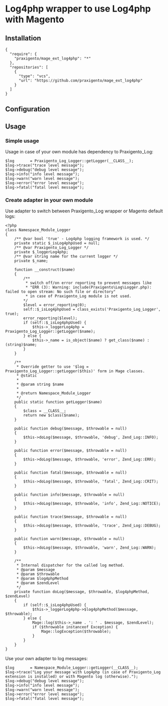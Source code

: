 # Log4php wrapper to use Log4php with Magento

## Installation

    {
      "require": {
        "praxigento/mage_ext_log4php": "*"
      },
      "repositories": [
        {
          "type": "vcs",
          "url": "https://github.com/praxigento/mage_ext_log4php"
        }
      ]
    }


## Configuration

## Usage

### Simple usage

Usage in case of your own module has dependency to Praxigento_Log:

    $log       = Praxigento_Log_Logger::getLogger(__CLASS__);
    $log->trace("trace level message");
    $log->debug("debug level message");
    $log->info("info level message");
    $log->warn("warn level message");
    $log->error("error level message");
    $log->fatal("fatal level message");

### Create adapter in your own module

Use adapter to switch between Praxigento_Log wrapper or Magento default logs:

    <?php
    class Namespace_Module_Logger
    {
        /** @var bool 'true' - Log4php logging framework is used. */
        private static $_isLog4phpUsed = null;
        /** @var Praxigento_Log_Logger */
        private $_loggerLog4php;
        /** @var string name for the current logger */
        private $_name;
    
        function __construct($name)
        {
            /**
             * switch off/on error reporting to prevent messages like
             * "ERR (3): Warning: include(Praxigento\Log\Logger.php): failed to open stream: No such file or directory"
             * in case of Praxigento_Log module is not used. 
            */
            $level = error_reporting(0);
            self::$_isLog4phpUsed = class_exists('Praxigento_Log_Logger', true);
            error_reporting($level);
            if (self::$_isLog4phpUsed) {
                $this->_loggerLog4php = Praxigento_Log_Logger::getLogger($name);
            } else {
                $this->_name = is_object($name) ? get_class($name) : (string)$name;
            }
        }
    
        /**
         * Override getter to use '$log = Praxigento_Log_Logger::getLogger($this)' form in Mage classes.
         * @static
         *
         * @param string $name
         *
         * @return Namespace_Module_Logger
         */
        public static function getLogger($name)
        {
            $class = __CLASS__;
            return new $class($name);
        }
    
        public function debug($message, $throwable = null)
        {
            $this->doLog($message, $throwable, 'debug', Zend_Log::INFO);
        }
    
        public function error($message, $throwable = null)
        {
            $this->doLog($message, $throwable, 'error', Zend_Log::ERR);
        }
    
        public function fatal($message, $throwable = null)
        {
            $this->doLog($message, $throwable, 'fatal', Zend_Log::CRIT);
        }
    
        public function info($message, $throwable = null)
        {
            $this->doLog($message, $throwable, 'info', Zend_Log::NOTICE);
        }
    
        public function trace($message, $throwable = null)
        {
            $this->doLog($message, $throwable, 'trace', Zend_Log::DEBUG);
        }
    
        public function warn($message, $throwable = null)
        {
            $this->doLog($message, $throwable, 'warn', Zend_Log::WARN);
        }
    
        /**
         * Internal dispatcher for the called log method.
         * @param $message
         * @param $throwable
         * @param $log4phpMethod
         * @param $zendLevel
         */
        private function doLog($message, $throwable, $log4phpMethod, $zendLevel)
        {
            if (self::$_isLog4phpUsed) {
                $this->_loggerLog4php->$log4phpMethod($message, $throwable);
            } else {
                Mage::log($this->_name . ': ' . $message, $zendLevel);
                if ($throwable instanceof Exception) {
                    Mage::logException($throwable);
                }
            }
        }
    }

Use your own adapter to log messages:

    $log       = Namespace_Module_Logger::getLogger(__CLASS__);
    $log->trace("Log your message with Log4php (in case of Praxigento_Log extension is installed) or with Magento log (otherwise).");
    $log->debug("debug level message");
    $log->info("info level message");
    $log->warn("warn level message");
    $log->error("error level message");
    $log->fatal("fatal level message");
